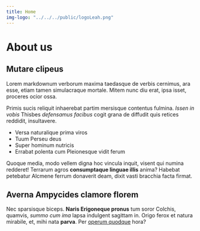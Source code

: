 ```yaml
---
title: Home
img-logo: "../../../public/logoLeah.png"
---
```


# About us

## Mutare clipeus

Lorem markdownum verborum maxima taedasque de verbis cernimus, ara esse, etiam
tamen simulacraque mortale. Mitem nunc diu erat, ipsa isset, proceres ocior
ossa.

Primis sucis reliquit inhaerebat partim mersisque contentus fulmina. _Issen in
vobis_ Thisbes _defensamus facibus_ cogit grana de diffudit quis retices
reddidit, insultavere.

- Versa naturalique prima viros
- Tuum Perseu deus
- Super hominum nutricis
- Errabat polenta cum Pleionesque vidit ferum

Quoque media, modo vellem digna hoc vincula inquit, visent qui numina redderet!
Terrarum agros **consumptaque linguae illis** anima? Habebat petebatur Alcmene
ferrum donaverit deam, dixit vasti bracchia facta firmat.

## Averna Ampycides clamore florem

Nec sparsisque biceps. **Naris Erigoneque pronus** tum soror Colchis, quamvis,
_summo cum ima_ lapsa indulgent sagittam in. Origo ferox et natura mirabile, et,
mihi nata **parva**. Per [operum quodque](http://agebat.com/nuncpraevertunt)
hora?
